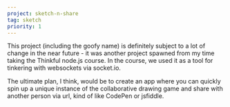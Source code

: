 ```yaml
---
project: sketch-n-share
tag: sketch
priority: 1
---
```

This project (including the goofy name) is definitely subject to a lot of change in the near future - it was another project spawned from my time taking the Thinkful node.js course. In the course, we used it as a tool for tinkering with websockets via socket.io.

The ultimate plan, I think, would be to create an app where you can quickly spin up a unique instance of the collaborative drawing game and share with another person via url, kind of like CodePen or jsfiddle.
